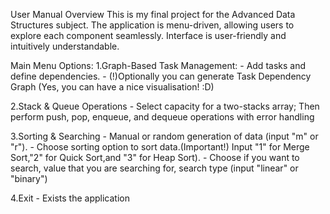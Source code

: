 User Manual
Overview
This is my final project for the Advanced Data Structures subject. The application is menu-driven, allowing users to explore each component seamlessly. Interface is user-friendly and intuitively understandable.

Main Menu Options:
1.Graph-Based Task Management:
	- Add tasks and define dependencies.
	- (!)Optionally you can generate Task Dependency Graph (Yes, you can have a nice visualisation! :D)
	
2.Stack & Queue Operations
	- Select capacity for a two-stacks array; Then perform push, pop, enqueue, and dequeue operations with error handling
	
3.Sorting & Searching
	- Manual or random generation of data (input "m" or "r").
	- Choose sorting option to sort data.(Important!) Input "1" for Merge Sort,"2" for Quick Sort,and "3" for Heap Sort).
	- Choose if you want to search, value that you are searching for, search type (input "linear" or "binary")
	
4.Exit
	- Exists the application
